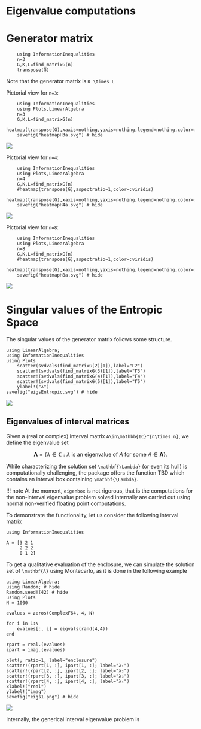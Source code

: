 # Eigenvalue computations
# Generator matrix
```@example EntropicMatrix
    using InformationInequalities
    n=3
    G,K,L=find_matrixG(n)
    transpose(G)
```
Note that the generator matrix is ``K \times L`` 

Pictorial view for `n=3`:
```@example EntropicMatrixPlot
    using InformationInequalities
    using Plots,LinearAlgebra
    n=3
    G,K,L=find_matrixG(n)
    heatmap(transpose(G),xaxis=nothing,yaxis=nothing,legend=nothing,color=:viridis)
    savefig("heatmapH3a.svg") # hide 
```
![](heatmapH3a.svg)


Pictorial view for `n=4`:
```@example EntropicMatrixPlot4
    using InformationInequalities
    using Plots,LinearAlgebra
    n=4
    G,K,L=find_matrixG(n)
    #heatmap(transpose(G),aspectratio=1,color=:viridis)
    heatmap(transpose(G),xaxis=nothing,yaxis=nothing,legend=nothing,color=:viridis)
    savefig("heatmapH4a.svg") # hide 
```
![](heatmapH4a.svg)

Pictorial view for `n=8`:
```@example EntropicMatrixPlot8
    using InformationInequalities
    using Plots,LinearAlgebra
    n=8
    G,K,L=find_matrixG(n)
    #heatmap(transpose(G),aspectratio=1,color=:viridis)
    heatmap(transpose(G),xaxis=nothing,yaxis=nothing,legend=nothing,color=:viridis)
    savefig("heatmapH8a.svg") # hide 
```
![](heatmapH8a.svg)

# Singular values of the Entropic Space
The singular values of the generator matrix follows some structure.

```@example eigsEntropic
using LinearAlgebra;
using InformationInequalities
using Plots
	scatter(svdvals(find_matrixG(2)[1]),label="Γ2")
    scatter!(svdvals(find_matrixG(3)[1]),label="Γ3")
    scatter!(svdvals(find_matrixG(4)[1]),label="Γ4")
    scatter!(svdvals(find_matrixG(5)[1]),label="Γ5")
    ylabel!("λ")
savefig("eigsEntropic.svg") # hide
```
![](eigsEntropic.svg)

## Eigenvalues of interval matrices

Given a (real or complex) interval matrix ``A\in\mathbb{IC}^{n\times n}``, we define the eigenvalue set 

```math
\mathbf{\Lambda}=\{\lambda\in\mathbb{C}: \lambda\text{ is an eigenvalue of }A\text{ for some }A\in\mathbf{A}\}.
```

While characterizing the solution set ``\mathbf{\Lambda}`` (or even its hull) is computationally challenging, the package offers the function TBD which contains an interval box containing ``\mathbf{\Lambda}``. 

!!! note
    At the moment, `eigenbox` is not rigorous, that is the computations for the non-interval eigenvalue problem solved internally are carried out using normal non-verified floating point computations.

To demonstrate the functionality, let us consider the following interval matrix

```@example eigs1
using InformationInequalities

A = [3 2 1
     2 2 2
     0 1 2]
```



To get a qualitative evaluation of the enclosure, we can simulate the solution set of ``\mathbf{A}`` using Montecarlo, as it is done in the following example

```@example eigs1
using LinearAlgebra;
using Random; # hide
Random.seed!(42) # hide
using Plots
N = 1000

evalues = zeros(ComplexF64, 4, N)

for i in 1:N
    evalues[:, i] = eigvals(rand(4,4))
end

rpart = real.(evalues)
ipart = imag.(evalues)

plot(; ratio=1, label="enclosure")
scatter!(rpart[1, :], ipart[1, :]; label="λ₁")
scatter!(rpart[2, :], ipart[2, :]; label="λ₂")
scatter!(rpart[3, :], ipart[3, :]; label="λ₃")
scatter!(rpart[4, :], ipart[4, :]; label="λ₄")
xlabel!("real")
ylabel!("imag")
savefig("eigs1.png") # hide
```

![](eigs1.png)

Internally, the generical interval eigenvalue problem is